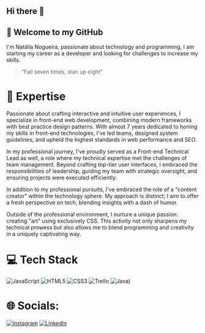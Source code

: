 ## Hi there 👋

<!--
**NataliaNogueira1/NataliaNogueira1** is a ✨ _special_ ✨ repository because its `README.md` (this file) appears on your GitHub profile.

Here are some ideas to get you started:

- 🔭 I’m currently working on ...
- 🌱 I’m currently learning ...
- 👯 I’m looking to collaborate on ...
- 🤔 I’m looking for help with ...
- 💬 Ask me about ...
- 📫 How to reach me: ...
- 😄 Pronouns: ...
- ⚡ Fun fact: ...
-->


## 👋 Welcome to my GitHub

I'm Natália Nogueira, passionate about technology and programming, I am starting my career as a developer and looking for challenges to increase my skills.

> “Fall seven times, stan up eight"

# 🚀 Expertise

Passionate about crafting interactive and intuitive user experiences, I specialize in front-end web development, combining modern frameworks with best practice design patterns. With almost 7 years dedicated to honing my skills in front-end technologies, I've led teams, designed system guidelines, and upheld the highest standards in web performance and SEO.

In my professional journey, I've proudly served as a Front-end Technical Lead as well, a role where my technical expertise met the challenges of team management. Beyond crafting top-tier user interfaces, I embraced the responsibilities of leadership, guiding my team with strategic oversight, and ensuring projects were executed efficiently.

In addition to my professional pursuits, I've embraced the role of a "content creator" within the technology sphere. My approach is distinct; I aim to offer a fresh perspective on tech, blending insights with a dash of humor.

Outside of the professional environment, I nurture a unique passion: creating "art" using exclusively CSS. This activity not only sharpens my technical prowess but also allows me to blend programming and creativity in a uniquely captivating way.

# 💻 Tech Stack

![JavaScript](https://img.shields.io/badge/javascript-%23323330.svg?style=for-the-badge&logo=javascript&logoColor=%23F7DF1E) ![HTML5](https://img.shields.io/badge/html5-%23E34F26.svg?style=for-the-badge&logo=html5&logoColor=white) ![CSS3](https://img.shields.io/badge/css3-%231572B6.svg?style=for-the-badge&logo=css3&logoColor=white) ![Trello](https://img.shields.io/badge/Trello-%23026AA7.svg?style=for-the-badge&logo=Trello&logoColor=white) ![Java](https://github.com/get-icon/geticon/blob/fc0f660daee147afb4a56c64e12bde6486b73e39/icons/java.svg))

# 🌐 Socials:

[![Instagram](https://img.shields.io/badge/Instagram-%23E4405F.svg?logo=Instagram&logoColor=white)](https://instagram.com/kibum.png) [![LinkedIn](https://img.shields.io/badge/LinkedIn-%230077B5.svg?logo=linkedin&logoColor=white)](https://linkedin.com/in/laura-grassi)
